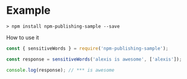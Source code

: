 # Example

```shell
> npm install npm-publishing-sample --save
```

How to use it

```javascript
const { sensitiveWords } = require('npm-publishing-sample');

const response = sensitiveWords('alexis is awesome', ['alexis']);

console.log(response); // *** is awesome
```